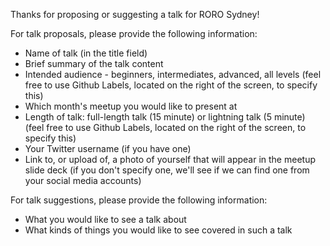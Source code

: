 Thanks for proposing or suggesting a talk for RORO Sydney!

For talk proposals, please provide the following information:

- Name of talk (in the title field)
- Brief summary of the talk content
- Intended audience - beginners, intermediates, advanced, all levels
  (feel free to use Github Labels, located on the right of the screen, to specify this)
- Which month's meetup you would like to present at
- Length of talk: full-length talk (15 minute) or lightning talk (5 minute)
  (feel free to use Github Labels, located on the right of the screen, to specify this)
- Your Twitter username (if you have one)
- Link to, or upload of, a photo of yourself that will appear in the meetup slide deck
  (if you don't specify one, we'll see if we can find one from your social media accounts)

For talk suggestions, please provide the following information:

- What you would like to see a talk about
- What kinds of things you would like to see covered in such a talk
